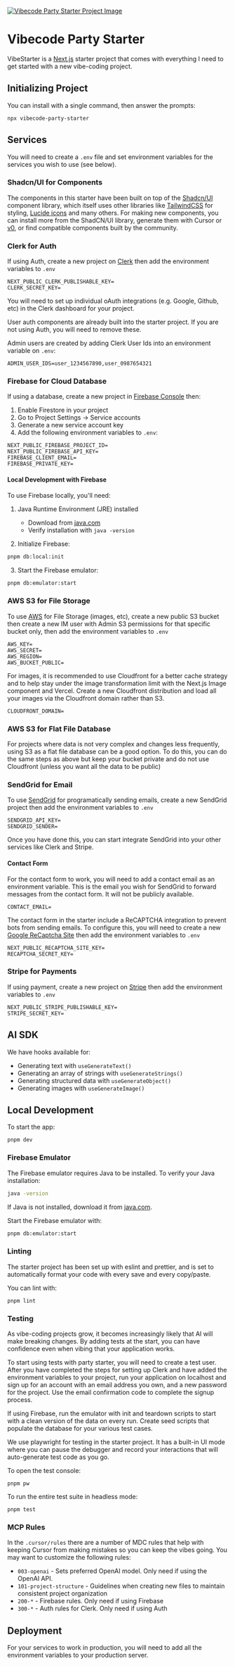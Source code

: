 <a href="https://starter.vibecode.party"><img src="https://starter.vibecode.party/screenshot.png" alt="Vibecode Party Starter Project Image" /></a>

# Vibecode Party Starter

VibeStarter is a [Next.js](https://nextjs.org) starter project that comes with everything I need to get started with a new vibe-coding project.

## Initializing Project

You can install with a single command, then answer the prompts:

```
npx vibecode-party-starter
```

## Services

You will need to create a `.env` file and set environment variables for the services you wish to use (see below).


### Shadcn/UI for Components

The components in this starter have been built on top of the [Shadcn/UI](https://ui.shadcn.com/) component library, which itself uses other libraries like [TailwindCSS](https://tailwindcss.com/) for styling, [Lucide icons](https://lucide.dev/icons/) and many others. For making new components, you can install more from the ShadCN/UI library, generate them with Cursor or [v0](v0.dev), or find compatible components built by the community.

### Clerk for Auth

If using Auth, create a new project on [Clerk](https://dashboard.clerk.com/) then add the environment variables to `.env`

```
NEXT_PUBLIC_CLERK_PUBLISHABLE_KEY=
CLERK_SECRET_KEY=
```

You will need to set up individual oAuth integrations (e.g. Google, Github, etc) in the Clerk dashboard for your project.

User auth components are already built into the starter project. If you are not using Auth, you will need to remove these.

Admin users are created by adding Clerk User Ids into an environment variable on `.env`:

```
ADMIN_USER_IDS=user_1234567890,user_0987654321
```

### Firebase for Cloud Database

If using a database, create a new project in [Firebase Console](https://console.firebase.google.com/) then:

1. Enable Firestore in your project
2. Go to Project Settings → Service accounts
3. Generate a new service account key
4. Add the following environment variables to `.env`:

```
NEXT_PUBLIC_FIREBASE_PROJECT_ID=
NEXT_PUBLIC_FIREBASE_API_KEY=
FIREBASE_CLIENT_EMAIL=
FIREBASE_PRIVATE_KEY=
```

#### Local Development with Firebase

To use Firebase locally, you'll need:

1. Java Runtime Environment (JRE) installed
   - Download from [java.com](https://www.java.com)
   - Verify installation with `java -version`

2. Initialize Firebase:
```bash
pnpm db:local:init
```

3. Start the Firebase emulator:
```bash
pnpm db:emulator:start
```

### AWS S3 for File Storage

To use [AWS](https://aws.amazon.com/) for File Storage (images, etc), create a new public S3 bucket then create a new IM user with Admin S3 permissions for that specific bucket only, then add the environment variables to `.env`

```
AWS_KEY=
AWS_SECRET=
AWS_REGION=
AWS_BUCKET_PUBLIC=
```

For images, it is recommended to use Cloudfront for a better cache strategy and to help stay under the image transformation limit with the Next.js Image component and Vercel. Create a new Cloudfront distribution and load all your images via the Cloudfront domain rather than S3.

```
CLOUDFRONT_DOMAIN=
```

### AWS S3 for Flat File Database

For projects where data is not very complex and changes less frequently, using S3 as a flat file database can be a good option. To do this, you can do the same steps as above but keep your bucket private and do not use Cloudfront (unless you want all the data to be public)

### SendGrid for Email

To use [SendGrid](https://app.sendgrid.com/) for programatically sending emails, create a new SendGrid project then add the environment variables to `.env`

```
SENDGRID_API_KEY=
SENDGRID_SENDER=
```

Once you have done this, you can start integrate SendGrid into your other services like Clerk and Stripe.

#### Contact Form

For the contact form to work, you will need to add a contact email as an environment variable. This is the email you wish for SendGrid to forward messages from the contact form. It will not be publicly available.

```
CONTACT_EMAIL=
```

The contact form in the starter include a ReCAPTCHA integration to prevent bots from sending emails. To configure this, you will need to create a new [Google ReCaptcha Site](https://www.google.com/recaptcha/admin) then add the environment variables to `.env`

```
NEXT_PUBLIC_RECAPTCHA_SITE_KEY=
RECAPTCHA_SECRET_KEY=
```

### Stripe for Payments

If using payment, create a new project on [Stripe](https://dashboard.stripe.com/) then add the environment variables to `.env`

```
NEXT_PUBLIC_STRIPE_PUBLISHABLE_KEY=
STRIPE_SECRET_KEY=
```

## AI SDK

We have hooks available for:

- Generating text with `useGenerateText()`
- Generating an array of strings with `useGenerateStrings()`
- Generating structured data with `useGenerateObject()`
- Generating images with `useGenerateImage()`

## Local Development

To start the app:

```
pnpm dev
```

### Firebase Emulator

The Firebase emulator requires Java to be installed. To verify your Java installation:

```bash
java -version
```

If Java is not installed, download it from [java.com](https://www.java.com).

Start the Firebase emulator with:

```bash
pnpm db:emulator:start
```

### Linting

The starter project has been set up with eslint and prettier, and is set to automatically format your code with every save and every copy/paste.

You can lint with:

```
pnpm lint
```

### Testing

As vibe-coding projects grow, it becomes increasingly likely that AI will make breaking changes. By adding tests at the start, you can have confidence even when vibing that your application works.

To start using tests with party starter, you will need to create a test user. After you have completed the steps for setting up Clerk and have added the environment variables to your project, run your application on localhost and sign up for an account with an email address you own, and a new password for the project. Use the email confirmation code to complete the signup process.

If using Firebase, run the emulator with init and teardown scripts to start with a clean version of the data on every run. Create seed scripts that populate the database for your various test cases.

We use playwright for testing in the starter project. It has a built-in UI mode where you can pause the debugger and record your interactions that will auto-generate test code as you go.

To open the test console:

```
pnpm pw
```

To run the entire test suite in headless mode:

```
pnpm test
```

### MCP Rules

In the `.cursor/rules` there are a number of MDC rules that help with keeping Cursor from making mistakes so you can keep the vibes going. You may want to customize the following rules:

- `003-openai` - Sets preferred OpenAI model. Only need if using the OpenAI API.
- `101-project-structure` - Guidelines when creating new files to maintain consistent project organization
- `200-*` - Firebase rules. Only need if using Firebase
- `300-*` - Auth rules for Clerk. Only need if using Auth

## Deployment

For your services to work in production, you will need to add all the environment variables to your production server.
